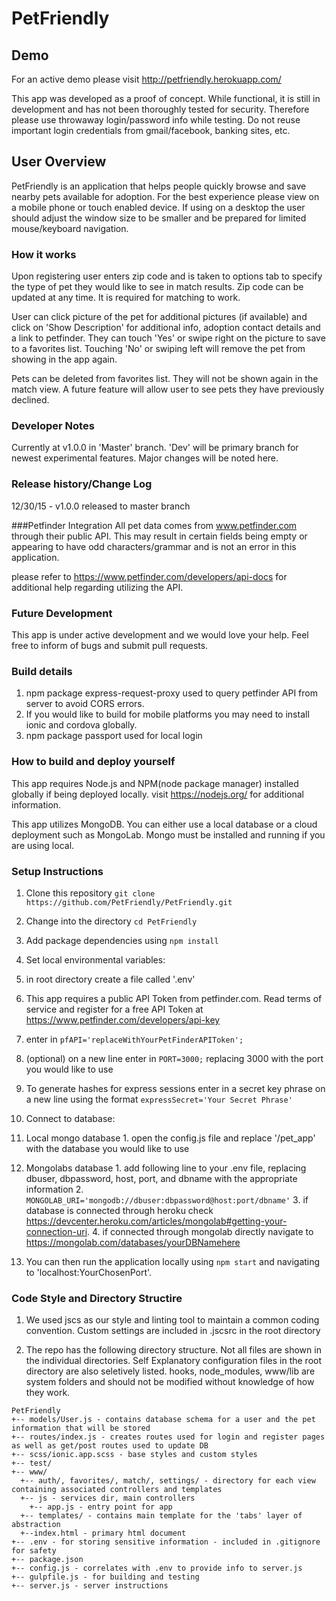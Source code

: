 # PetFriendly

## Demo
For an active demo please visit http://petfriendly.herokuapp.com/

This app was developed as a proof of concept. While functional, it is still in development and has not been thoroughly tested for security. Therefore please use throwaway login/password info while testing. Do not reuse important login credentials from gmail/facebook, banking sites, etc.

## User Overview
PetFriendly is an application that helps people quickly browse and save nearby pets available for adoption. For the best experience please view on a mobile phone or touch enabled device. If using on a desktop the user should adjust the window size to be smaller and be prepared for limited mouse/keyboard navigation.

### How it works

Upon registering user enters zip code and is taken to options tab to specify the type of pet they would like to see in match results. Zip code can be updated at any time. It is required for matching to work.

User can click picture of the pet for additional pictures (if available) and click on 'Show Description' for additional info, adoption contact details and a link to petfinder. They can touch 'Yes' or swipe right on the picture to save to a favorites list. Touching 'No' or swiping left will remove the pet from showing in the app again.

Pets can be deleted from favorites list. They will not be shown again in the match view. A future feature will allow user to see pets they have previously declined.

### Developer Notes
Currently at v1.0.0 in 'Master' branch. 'Dev' will be primary branch for newest experimental features. Major changes will be noted here.

### Release history/Change Log
12/30/15 - v1.0.0 released to master branch

###Petfinder Integration
All pet data comes from www.petfinder.com through their public API. This may result in certain fields being empty or appearing to have odd characters/grammar and is not an error in this application.

please refer to https://www.petfinder.com/developers/api-docs for additional help regarding utilizing the API.

### Future Development
This app is under active development and we would love your help. Feel free to inform of bugs and submit pull requests.

### Build details
1. npm package express-request-proxy used to query petfinder API from server to avoid CORS errors.
2. If you would like to build for mobile platforms you may need to install ionic and cordova globally.
3. npm package passport used for local login


### How to build and deploy yourself
This app requires Node.js and NPM(node package manager) installed globally if being deployed locally. visit https://nodejs.org/ for additional information.

This app utilizes MongoDB. You can either use a local database or a cloud deployment such as MongoLab. Mongo must be installed and running if you are using local.

### Setup Instructions
1. Clone this repository ```git clone https://github.com/PetFriendly/PetFriendly.git```
2. Change into the directory ```cd PetFriendly```
3. Add package dependencies using ```npm install```
4. Set local environmental variables:
  1. in root directory create a file called '.env'
  2. This app requires a public API Token from petfinder.com. Read terms of service and register for a free API Token at https://www.petfinder.com/developers/api-key
  3. enter in ```pfAPI='replaceWithYourPetFinderAPIToken';```
  4. (optional) on a new line enter in ```PORT=3000;``` replacing 3000 with the port you would like to use
  5. To generate hashes for express sessions enter in a secret key phrase on a new line using the format ```expressSecret='Your Secret Phrase'```

5. Connect to database:
  1. Local mongo database
    1. open the config.js file and replace '/pet_app' with the database you would like to use
  2.  Mongolabs database
    1. add following line to your .env file, replacing dbuser, dbpassword, host, port, and dbname with the appropriate information
    2. ```MONGOLAB_URI='mongodb://dbuser:dbpassword@host:port/dbname'```
    3. if database is connected through heroku check https://devcenter.heroku.com/articles/mongolab#getting-your-connection-uri.
    4. if connected through mongolab directly navigate to https://mongolab.com/databases/yourDBNamehere
  6. You can then run the application locally using ```npm start``` and navigating to 'localhost:YourChosenPort'.

### Code Style and Directory Structire
1. We used jscs as our style and linting tool to maintain a common coding convention. Custom settings are included in .jscsrc in the root directory

2. The repo has the following directory structure. Not all files are shown in the individual directories. Self Explanatory configuration files in the root directory are also seletively listed. hooks, node_modules, www/lib are system folders and should not be modified without knowledge of how they work.

```
PetFriendly
+-- models/User.js - contains database schema for a user and the pet information that will be stored
+-- routes/index.js - creates routes used for login and register pages as well as get/post routes used to update DB
+-- scss/ionic.app.scss - base styles and custom styles
+-- test/
+-- www/
  +-- auth/, favorites/, match/, settings/ - directory for each view containing associated controllers and templates
  +-- js - services dir, main controllers
    +-- app.js - entry point for app
  +-- templates/ - contains main template for the 'tabs' layer of abstraction
  +--index.html - primary html document
+-- .env - for storing sensitive information - included in .gitignore for safety
+-- package.json
+-- config.js - correlates with .env to provide info to server.js
+-- gulpfile.js - for building and testing
+-- server.js - server instructions
```

